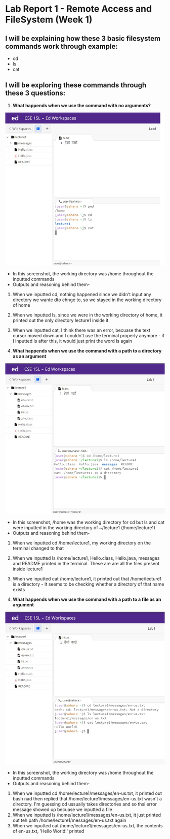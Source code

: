 # Lab Report 1 - Remote Access and FileSystem (Week 1)

## I will be explaining how these 3 basic filesystem commands work through example: 

* cd
* ls
* cat

## I will be exploring these commands through these 3 questions:

1) **What happends when we use the command with no arguments?**

![Image](labreport1cse15la.jpg)

* In this screenshot, the working directory was /home throughout the inputted commands 
* Outputs and reasoning behind them-
1) When we inputted cd, nothing happened since we didn't input any directory we wante dto chnge to, so we stayed in the working directory of home
2) When we inputted ls, since we were in the working directory of home, it printed out the only directory lecture1 inside it
3) When we inputted cat, I think there was an error, becuase the text cursor moved down and I couldn't use the terminal properly anymore - if I inputted ls after this, it would just print the word ls again

2) **What happends when we use the command with a path to a directory as an argument**

![Image](labreport1cse15lb.jpg)

* In this screenshot, /home was the working directory for cd but ls and cat were inputted in the working directory of ~/lecture1 (/home/lecture1)
* Outputs and reasoning behind them-
1) When we inputted cd /home/lecture1, my working directory on the terminal changed to that
2) When we inputted ls /home/lecture1, Hello.class, Hello.java, messages and README printed in the terminal. These are are all the files present inside lecture1
3) When we inputted cat /home/lecture1, it printed out that /home/lecture1 is a directory - It seems to be checking whether a directory of that name exists

3) **What happends when we use the command with a path to a file as an argument**
      
![Image](labreport1cse15lc.jpg)

* In this screenshot, the working directory was /home throughout the inputted commands
* Outputs and reasoning behind them-
1) When we inputted cd /home/lecture1/messages/en-us.txt, it printed out bash nad then replied that /home/lecture1/messages/en-us.txt wasn't a directory. I'm guessing cd ussually takes directories and so thsi error message showed up becuase we inputted a file
2) When we inputted ls /home/lecture1/messages/en-us.txt, it just printed out teh path /home/lecture1/messages/en-us.txt again
3) When we inputted cat /home/lecture1/messages/en-us.txt, the contents of en-us.txt, 'Hello World!' printed
